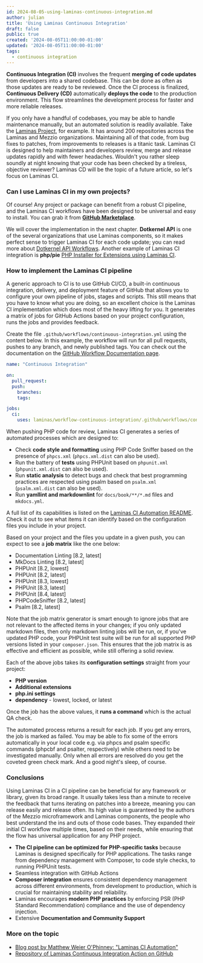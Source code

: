 ```yaml
---
id: 2024-08-05-using-laminas-continuous-integration.md
author: julian
title: 'Using Laminas Continuous Integration'
draft: false
public: true
created: '2024-08-05T11:00:00-01:00'
updated: '2024-08-05T11:00:00-01:00'
tags:
  - continuous integration
---
```


**Continuous Integration (CI)** involves the frequent **merging of code updates** from developers into a shared codebase.
This can be done as often as those updates are ready to be reviewed. Once the CI process is finalized, **Continuous Delivery (CD)** automatically **deploys the code** to the production environment.
This flow streamlines the development process for faster and more reliable releases.

<!--- EXTENDED -->

If you only have a handful of codebases, you may be able to handle maintenance manually, but an automated solution is readily available.
Take the [Laminas Project](https://github.com/laminas), for example.
It has around 200 repositories across the Laminas and Mezzio organizations.
Maintaining all of that code, from bug fixes to patches, from improvements to releases is a titanic task.
Laminas CI is designed to help maintainers and developers review, merge and release updates rapidly and with fewer headaches.
Wouldn't you rather sleep soundly at night knowing that your code has been checked by a tireless, objective reviewer?
Laminas CD will be the topic of a future article, so let's focus on Laminas CI.

### Can I use Laminas CI in my own projects?

Of course! Any project or package can benefit from a robust CI pipeline, and the Laminas CI workflows have been designed to be universal and easy to install.
You can grab it from [**GitHub Marketplace**](https://github.com/marketplace/actions/laminas-continuous-integration).

We will cover the implementation in the next chapter.
**Dotkernel API** is one of the several organizations that use Laminas components, so it makes perfect sense to trigger Laminas CI for each code update; you can read more about [Dotkernel API Workflows](https://github.com/dotkernel/api/tree/5.0/.github/workflows).
Another example of Laminas CI integration is **php/pie** [PHP Installer for Extensions using Laminas CI](https://github.com/php/pie/blob/main/.github/workflows/continuous-integration.yml).

### How to implement the Laminas CI pipeline

A generic approach to CI is to use GitHub CI/CD, a built-in continuous integration, delivery, and deployment feature of GitHub that allows you to configure your own pipeline of jobs, stages and scripts.
This still means that you have to know what you are doing, so an excellent choice is the Laminas CI implementation which does most of the heavy lifting for you.
It generates a matrix of jobs for GitHub Actions based on your project configuration, runs the jobs and provides feedback.

Create the file `.github/workflows/continuous-integration.yml` using the content below.
In this example, the workflow will run for all pull requests, pushes to any branch, and newly published tags.
You can check out the documentation on the [GitHub Workflow Documentation page](https://docs.github.com/en/actions/using-workflows/about-workflows).

```yaml
name: "Continuous Integration"

on:
  pull_request:
  push:
    branches:
    tags:

jobs:
  ci:
    uses: laminas/workflow-continuous-integration/.github/workflows/continuous-integration.yml@1.x
```

When pushing PHP code for review, Laminas CI generates a series of automated processes which are designed to:

- Check **code style and formatting** using PHP Code Sniffer based on the presence of `phpcs.xml` (`phpcs.xml.dist` can also be used).
- Run the battery of **tests** using PHPUnit based on `phpunit.xml` (`phpunit.xml.dist` can also be used).
- Run **static analysis** to detect bugs and check that best programming practices are respected using psalm based on `psalm.xml` (`psalm.xml.dist` can also be used).
- Run **yamllint and markdownlint** for `docs/book/**/*.md` files and `mkdocs.yml`.

A full list of its capabilities is listed on the [Laminas CI Automation README](https://github.com/laminas/laminas-ci-matrix-action).
Check it out to see what items it can identify based on the configuration files you include in your project.

Based on your project and the files you update in a given push, you can expect to see a **job matrix** like the one below:

- Documentation Linting [8.2, latest]
- MkDocs Linting [8.2, latest]
- PHPUnit [8.2, lowest]
- PHPUnit [8.2, latest]
- PHPUnit [8.3, lowest]
- PHPUnit [8.3, latest]
- PHPUnit [8.4, latest]
- PHPCodeSniffer [8.2, latest]
- Psalm [8.2, latest]

Note that the job matrix generator is smart enough to ignore jobs that are not relevant to the affected items in your changes; if you only updated markdown files, then only markdown linting jobs will be run, or, if you've updated PHP code, your PHPUnit test suite will be run for all supported PHP versions listed in your `composer.json`.
This ensures that the job matrix is as effective and efficient as possible, while still offering a solid review.

Each of the above jobs takes its **configuration settings** straight from your project:

- **PHP version**
- **Additional extensions**
- **php.ini settings**
- **dependency** - lowest, locked, or latest

Once the job has the above values, it **runs a command** which is the actual QA check.

The automated process returns a result for each job.
If you get any errors, the job is marked as failed.
You may be able to fix some of the errors automatically in your local code e.g. via phpcs and psalm specific commands (phpcbf and psalter, respectively) while others need to be investigated manually.
Only when all errors are resolved do you get the coveted green check mark. And a good night's sleep, of course.

### Conclusions

Using Laminas CI in a CI pipeline can be beneficial for any framework or library, given its broad range.
It usually takes less than a minute to receive the feedback that turns iterating on patches into a breeze, meaning you can release easily and release often.
Its high value is guaranteed by the authors of the Mezzio microframework and Laminas components, the people who best understand the ins and outs of those code bases.
They expanded their initial CI workflow multiple times, based on their needs, while ensuring that the flow has universal application for any PHP project.

- **The CI pipeline can be optimized for PHP-specific tasks** because Laminas is designed specifically for PHP applications.
  The tasks range from dependency management with Composer, to code style checks, to running PHPUnit tests.
- Seamless integration with GitHub Actions
- **Composer integration** ensures consistent dependency management across different environments, from development to production, which is crucial for maintaining stability and reliability.
- Laminas encourages **modern PHP practices** by enforcing PSR (PHP Standard Recommendation) compliance and the use of dependency injection.
- Extensive **Documentation and Community Support**

### More on the topic

- [Blog post by Matthew Weier O'Phinney: "Laminas CI Automation"](https://mwop.net/blog/2021-03-12-laminas-ci.html)
- [Repository of Laminas Continuous Integration Action on GitHub](https://github.com/laminas/laminas-continuous-integration-action)
